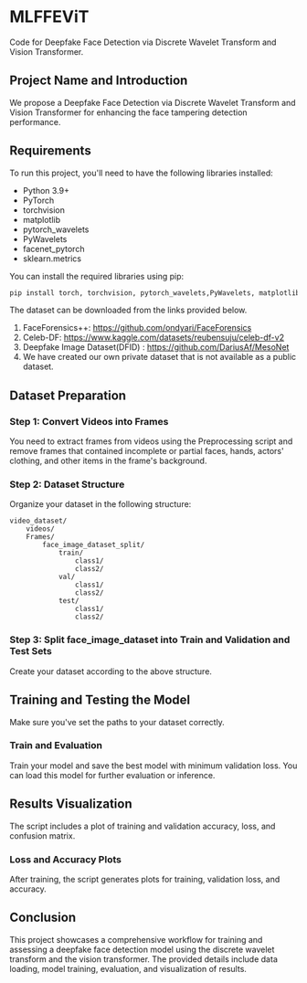 # MLFFEViT
Code for Deepfake Face Detection via Discrete Wavelet Transform and Vision Transformer.
## Project Name and Introduction
We propose a Deepfake Face Detection via Discrete Wavelet Transform and Vision Transformer for enhancing the face tampering detection performance.

## Requirements

To run this project, you'll need to have the following libraries installed:

- Python 3.9+
- PyTorch
- torchvision
- matplotlib
- pytorch_wavelets
- PyWavelets
- facenet_pytorch
- sklearn.metrics

You can install the required libraries using pip:

```bash
pip install torch, torchvision, pytorch_wavelets,PyWavelets, matplotlib,facenet_pytorch,sklearn.metrics
```
The dataset can be downloaded from the links provided below.
1. FaceForensics++: https://github.com/ondyari/FaceForensics
2. Celeb-DF: https://www.kaggle.com/datasets/reubensuju/celeb-df-v2
3. Deepfake Image Dataset(DFID) : https://github.com/DariusAf/MesoNet 
4. We have created our own private dataset that is not available as a public dataset.

## Dataset Preparation

### Step 1: Convert Videos into Frames
You need to extract frames from videos using the Preprocessing script and remove frames that contained incomplete or partial faces, hands, actors' clothing, and other items in the frame's background.  

### Step 2: Dataset Structure

Organize your dataset in the following structure:

```
video_dataset/
    videos/
	Frames/
        face_image_dataset_split/
            train/
                class1/
                class2/
            val/
                class1/
                class2/
            test/
                class1/
                class2/
```


### Step 3: Split face_image_dataset into Train and Validation and Test Sets

Create your dataset according to the above structure.

## Training and Testing the Model

Make sure you've set the paths to your dataset correctly.

### Train and Evaluation

Train your model and save the best model with minimum validation loss. You can load this model for further evaluation or inference.

## Results Visualization

The script includes a plot of training and validation accuracy, loss, and confusion matrix.

### Loss and Accuracy Plots

After training, the script generates plots for training, validation loss, and accuracy.

## Conclusion
This project showcases a comprehensive workflow for training and assessing a deepfake face detection model using the discrete wavelet transform and the vision transformer. The provided details include data loading, model training, evaluation, and visualization of results.
